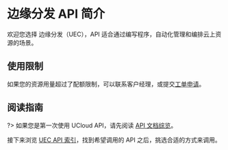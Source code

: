 



# 边缘分发 API 简介

欢迎您选择 边缘分发（UEC），API 适合通过编写程序，自动化管理和编排云上资源的场景。

## 使用限制

如果您的资源用量超过了配额限制，可以联系客户经理，或提交[工单申请](https://accountv2.ucloud.cn/work_ticket)。

## 阅读指南

?> 如果您是第一次使用 UCloud API，请先阅读 [API 文档综览](/api/summary/)。

接下来浏览 [UEC API 索引](api/uec-api/index.md)，找到希望调用的 API 之后，挑选合适的方式来调用。





